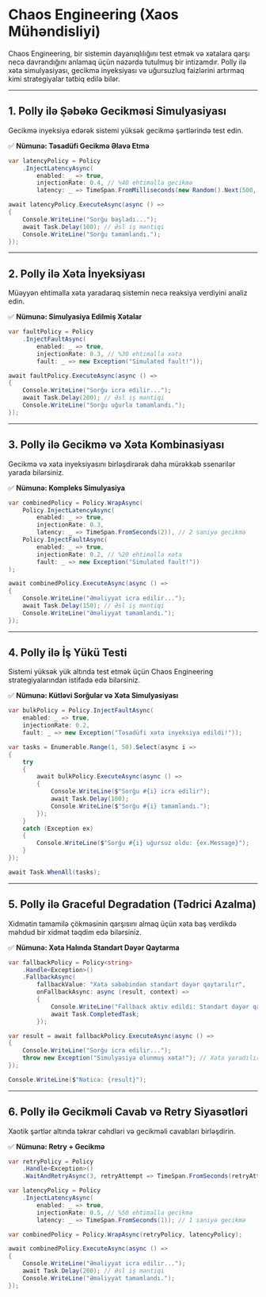 # Chaos Engineering (Xaos Mühəndisliyi)  

Chaos Engineering, bir sistemin dayanıqlılığını test etmək və xətalara qarşı necə davrandığını anlamaq üçün nəzərdə tutulmuş bir intizamdır. Polly ilə xəta simulyasiyası, gecikmə inyeksiyası və uğursuzluq faizlərini artırmaq kimi strategiyalar tətbiq edilə bilər.  

---

## 1. Polly ilə Şəbəkə Gecikməsi Simulyasiyası  

Gecikmə inyeksiya edərək sistemi yüksək gecikmə şərtlərində test edin.  

✅ **Nümunə: Təsadüfi Gecikmə Əlavə Etmə**  

```csharp
var latencyPolicy = Policy
    .InjectLatencyAsync(
        enabled: _ => true,
        injectionRate: 0.4, // %40 ehtimalla gecikmə
        latency: _ => TimeSpan.FromMilliseconds(new Random().Next(500, 2000))); // 500ms - 2000ms arası gecikmə

await latencyPolicy.ExecuteAsync(async () =>
{
    Console.WriteLine("Sorğu başladı...");
    await Task.Delay(100); // Əsl iş məntiqi
    Console.WriteLine("Sorğu tamamlandı.");
});
```

---

## 2. Polly ilə Xəta İnyeksiyası  

Müəyyən ehtimalla xəta yaradaraq sistemin necə reaksiya verdiyini analiz edin.  

✅ **Nümunə: Simulyasiya Edilmiş Xətalar**  

```csharp
var faultPolicy = Policy
    .InjectFaultAsync(
        enabled: _ => true,
        injectionRate: 0.3, // %30 ehtimalla xəta
        fault: _ => new Exception("Simulated fault!"));

await faultPolicy.ExecuteAsync(async () =>
{
    Console.WriteLine("Sorğu icra edilir...");
    await Task.Delay(200); // Əsl iş məntiqi
    Console.WriteLine("Sorğu uğurla tamamlandı.");
});
```

---

## 3. Polly ilə Gecikmə və Xəta Kombinasiyası  

Gecikmə və xəta inyeksiyasını birləşdirərək daha mürəkkəb ssenarilər yarada bilərsiniz.  

✅ **Nümunə: Kompleks Simulyasiya**  

```csharp
var combinedPolicy = Policy.WrapAsync(
    Policy.InjectLatencyAsync(
        enabled: _ => true,
        injectionRate: 0.3,
        latency: _ => TimeSpan.FromSeconds(2)), // 2 saniyə gecikmə
    Policy.InjectFaultAsync(
        enabled: _ => true,
        injectionRate: 0.2, // %20 ehtimalla xəta
        fault: _ => new Exception("Simulated fault!"))
);

await combinedPolicy.ExecuteAsync(async () =>
{
    Console.WriteLine("Əməliyyat icra edilir...");
    await Task.Delay(150); // Əsl iş məntiqi
    Console.WriteLine("Əməliyyat tamamlandı.");
});
```

---

## 4. Polly ilə İş Yükü Testi  

Sistemi yüksək yük altında test etmək üçün Chaos Engineering strategiyalarından istifadə edə bilərsiniz.  

✅ **Nümunə: Kütləvi Sorğular və Xəta Simulyasiyası**  

```csharp
var bulkPolicy = Policy.InjectFaultAsync(
    enabled: _ => true,
    injectionRate: 0.2,
    fault: _ => new Exception("Təsadüfi xəta inyeksiya edildi!"));

var tasks = Enumerable.Range(1, 50).Select(async i =>
{
    try
    {
        await bulkPolicy.ExecuteAsync(async () =>
        {
            Console.WriteLine($"Sorğu #{i} icra edilir");
            await Task.Delay(100);
            Console.WriteLine($"Sorğu #{i} tamamlandı.");
        });
    }
    catch (Exception ex)
    {
        Console.WriteLine($"Sorğu #{i} uğursuz oldu: {ex.Message}");
    }
});

await Task.WhenAll(tasks);
```

---

## 5. Polly ilə Graceful Degradation (Tədrici Azalma)  

Xidmətin tamamilə çökməsinin qarşısını almaq üçün xəta baş verdikdə məhdud bir xidmət təqdim edə bilərsiniz.  

✅ **Nümunə: Xəta Halında Standart Dəyər Qaytarma**  

```csharp
var fallbackPolicy = Policy<string>
    .Handle<Exception>()
    .FallbackAsync(
        fallbackValue: "Xəta səbəbindən standart dəyər qaytarılır",
        onFallbackAsync: async (result, context) =>
        {
            Console.WriteLine("Fallback aktiv edildi: Standart dəyər qaytarılır.");
            await Task.CompletedTask;
        });

var result = await fallbackPolicy.ExecuteAsync(async () =>
{
    Console.WriteLine("Sorğu icra edilir...");
    throw new Exception("Simulyasiya olunmuş xəta!"); // Xəta yaradılır
});

Console.WriteLine($"Nəticə: {result}");
```

---

## 6. Polly ilə Gecikməli Cavab və Retry Siyasətləri  

Xaotik şərtlər altında təkrar cəhdləri və gecikməli cavabları birləşdirin.  

✅ **Nümunə: Retry + Gecikmə**  

```csharp
var retryPolicy = Policy
    .Handle<Exception>()
    .WaitAndRetryAsync(3, retryAttempt => TimeSpan.FromSeconds(retryAttempt));

var latencyPolicy = Policy
    .InjectLatencyAsync(
        enabled: _ => true,
        injectionRate: 0.5, // %50 ehtimalla gecikmə
        latency: _ => TimeSpan.FromSeconds(1)); // 1 saniyə gecikmə

var combinedPolicy = Policy.WrapAsync(retryPolicy, latencyPolicy);

await combinedPolicy.ExecuteAsync(async () =>
{
    Console.WriteLine("Əməliyyat icra edilir...");
    await Task.Delay(200); // Əsl iş məntiqi
    Console.WriteLine("Əməliyyat tamamlandı.");
});
```